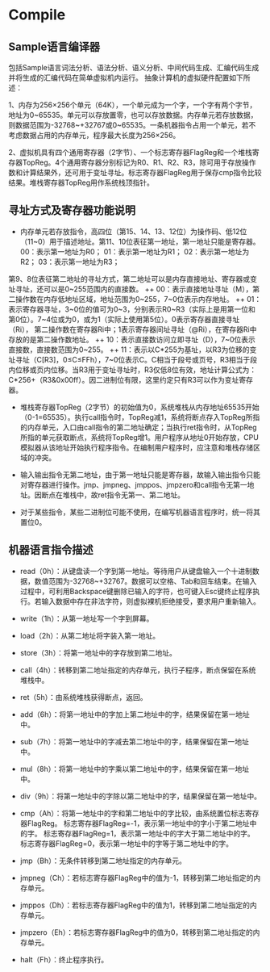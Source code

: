 # Compile
## Sample语言编译器
包括Sample语言词法分析、语法分析、语义分析、中间代码生成、汇编代码生成
并将生成的汇编代码在简单虚拟机内运行。
抽象计算机的虚拟硬件配置如下所述：

1、内存为256×256个单元（64K），一个单元成为一个字，一个字有两个字节，地址为0~65535。单元可以存放置零，也可以存放数据。内存单元若存放数据，则数据范围为-32768~+32767或0~65535。一条机器指令占用一个单元，若不考虑数据占用的内存单元，程序最大长度为256×256。

2、虚拟机具有四个通用寄存器（2字节）、一个标志寄存器FlagReg和一个堆栈寄存器TopReg。4个通用寄存器分别标记为R0、R1、R2、R3，除可用于存放操作数和计算结果外，还可用于变址寻址。标志寄存器FlagReg用于保存cmp指令比较结果。堆栈寄存器TopReg用作系统栈顶指针。

## 寻址方式及寄存器功能说明
+ 内存单元若存放指令，高四位（第15、14、13、12位）为操作码、低12位（11~0）用于描述地址。第11、10位表征第一地址，第一地址只能是寄存器。
		00：表示第一地址为R0；
		01：表示第一地址为R1；
		02：表示第一地址为R2；
		03：表示第一地址为R3；
		
第9、8位表征第二地址的寻址方式，第二地址可以是内存直接地址、寄存器或变址寻址，还可以是0~255范围内的直接数。
	++ 00：表示直接地址寻址（M），第二操作数在内存低地址区域，地址范围为0~255，7~0位表示内存地址。
	++ 01：表示寄存器寻址，3~0位的值可为0~3，分别表示R0~R3（实际上是用第一位和第0位）。7~4位或为0，或为1（实际上使用第5位）。0表示寄存器直接寻址（Ri），
第二操作数在寄存器Ri中；1表示寄存器间址寻址（@Ri），在寄存器Ri中存放的是第二操作数地址。
	++ 10：表示直接数访问立即寻址（D），7~0位表示直接数，直接数范围为0~255。
	++ 11：表示以C*255为基址，以R3为位移的变址寻址（C[R3]，0≤C≤FFh），7~0位表示C。C相当于段号或页号，R3相当于段内位移或页内位移。当R3用于变址寻址时，R3仅低8位有效，地址计算公式为：C*256+（R3&0x00ff）。因二进制位有限，这里约定只有R3可以作为变址寄存器。
	
+ 堆栈寄存器TopReg（2字节）的初始值为0，系统堆栈从内存地址65535开始（0-1=65535）。执行call指令时，TopReg减1，系统将断点存入TopReg所指的内存单元，入口由call指令的第二地址确定；当执行ret指令时，从TopReg所指的单元获取断点，系统将TopReg增1。用户程序从地址0开始存放，CPU模拟器从该地址开始执行程序指令。在编制用户程序时，应注意和堆栈存储区域的冲突。
	
+ 输入输出指令无第二地址，由于第一地址只能是寄存器，故输入输出指令只能对寄存器进行操作。jmp、jmpneg、jmppos、jmpzero和call指令无第一地址。因断点在堆栈中，故ret指令无第一、第二地址。
	
+ 对于某些指令，某些二进制位可能不使用，在编写机器语言程序时，统一将其置位0。

## 机器语言指令描述

+ read（0h）：从键盘读一个字到第一地址。等待用户从键盘输入一个十进制数据，数值范围为-32768~+32767。数据可以空格、Tab和回车结束。在输入过程中，可利用Backspace键删除已输入的字符，也可键入Esc键终止程序执行。若输入数据中存在非法字符，则虚拟裸机拒绝接受，要求用户重新输入。

+ write（1h）：从第一地址写一个字到屏幕。

+ load（2h）：从第二地址将字装入第一地址。

+ store（3h）：将第一地址中的字存放到第二地址。

+ call（4h）：转移到第二地址指定的内存单元，执行子程序，断点保留在系统堆栈中。

+ ret（5h）：由系统堆栈获得断点，返回。

+ add（6h）：将第一地址中的字加上第二地址中的字，结果保留在第一地址中。

+ sub（7h）：将第一地址中的字减去第二地址中的字，结果保留在第一地址中。

+ mul（8h）：将第一地址中的字乘以第二地址中的字，结果保留在第一地址中。

+ div（9h）：将第一地址中的字除以第二地址中的字，结果保留在第一地址中。

+ cmp（Ah）：将第一地址中的字和第二地址中的字比较，由系统置位标志寄存器FlagReg。
标志寄存器FlagReg=-1，表示第一地址中的字小于第二地址中的字。
标志寄存器FlagReg=1，表示第一地址中的字大于第二地址中的字。
标志寄存器FlagReg=0，表示第一地址中的字等于第二地址中的字。

+ jmp（Bh）：无条件转移到第二地址指定的内存单元。

+ jmpneg（Ch）：若标志寄存器FlagReg中的值为-1，转移到第二地址指定的内存单元。

+ jmppos（Dh）：若标志寄存器FlagReg中的值为1，转移到第二地址指定的内存单元。

+ jmpzero（Eh）：若标志寄存器FlagReg中的值为0，转移到第二地址指定的内存单元。

+ halt（Fh）：终止程序执行。
